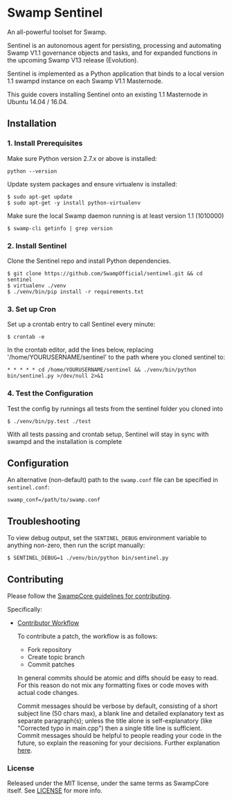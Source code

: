 # Swamp Sentinel

An all-powerful toolset for Swamp.

Sentinel is an autonomous agent for persisting, processing and automating Swamp V1.1 governance objects and tasks, and for expanded functions in the upcoming Swamp V13 release (Evolution).

Sentinel is implemented as a Python application that binds to a local version 1.1 swampd instance on each Swamp V1.1 Masternode.

This guide covers installing Sentinel onto an existing 1.1 Masternode in Ubuntu 14.04 / 16.04.

## Installation

### 1. Install Prerequisites

Make sure Python version 2.7.x or above is installed:

    python --version

Update system packages and ensure virtualenv is installed:

    $ sudo apt-get update
    $ sudo apt-get -y install python-virtualenv

Make sure the local Swamp daemon running is at least version 1.1 (1010000)

    $ swamp-cli getinfo | grep version

### 2. Install Sentinel

Clone the Sentinel repo and install Python dependencies.

    $ git clone https://github.com/SwampOfficial/sentinel.git && cd sentinel
    $ virtualenv ./venv
    $ ./venv/bin/pip install -r requirements.txt

### 3. Set up Cron

Set up a crontab entry to call Sentinel every minute:

    $ crontab -e

In the crontab editor, add the lines below, replacing '/home/YOURUSERNAME/sentinel' to the path where you cloned sentinel to:

    * * * * * cd /home/YOURUSERNAME/sentinel && ./venv/bin/python bin/sentinel.py >/dev/null 2>&1

### 4. Test the Configuration

Test the config by runnings all tests from the sentinel folder you cloned into

    $ ./venv/bin/py.test ./test

With all tests passing and crontab setup, Sentinel will stay in sync with swampd and the installation is complete

## Configuration

An alternative (non-default) path to the `swamp.conf` file can be specified in `sentinel.conf`:

    swamp_conf=/path/to/swamp.conf

## Troubleshooting

To view debug output, set the `SENTINEL_DEBUG` environment variable to anything non-zero, then run the script manually:

    $ SENTINEL_DEBUG=1 ./venv/bin/python bin/sentinel.py

## Contributing

Please follow the [SwampCore guidelines for contributing](https://github.com/swamppay/swamp/blob/v0.12.1.x/CONTRIBUTING.md).

Specifically:

* [Contributor Workflow](https://github.com/swamppay/swamp/blob/v0.12.1.x/CONTRIBUTING.md#contributor-workflow)

    To contribute a patch, the workflow is as follows:

    * Fork repository
    * Create topic branch
    * Commit patches

    In general commits should be atomic and diffs should be easy to read. For this reason do not mix any formatting fixes or code moves with actual code changes.

    Commit messages should be verbose by default, consisting of a short subject line (50 chars max), a blank line and detailed explanatory text as separate paragraph(s); unless the title alone is self-explanatory (like "Corrected typo in main.cpp") then a single title line is sufficient. Commit messages should be helpful to people reading your code in the future, so explain the reasoning for your decisions. Further explanation [here](http://chris.beams.io/posts/git-commit/).

### License

Released under the MIT license, under the same terms as SwampCore itself. See [LICENSE](LICENSE) for more info.
